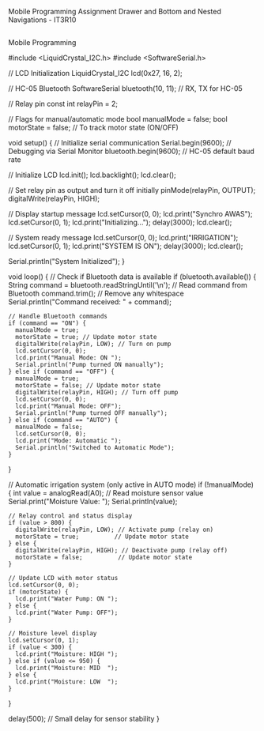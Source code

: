 Mobile Programming Assignment Drawer and Bottom and Nested Navigations - IT3R10
##
Mobile Programming

#include <LiquidCrystal_I2C.h>
#include <SoftwareSerial.h>

// LCD Initialization
LiquidCrystal_I2C lcd(0x27, 16, 2);

// HC-05 Bluetooth
SoftwareSerial bluetooth(10, 11); // RX, TX for HC-05

// Relay pin
const int relayPin = 2;

// Flags for manual/automatic mode
bool manualMode = false;
bool motorState = false; // To track motor state (ON/OFF)

void setup() {
  // Initialize serial communication
  Serial.begin(9600);          // Debugging via Serial Monitor
  bluetooth.begin(9600);       // HC-05 default baud rate

  // Initialize LCD
  lcd.init();
  lcd.backlight();
  lcd.clear();

  // Set relay pin as output and turn it off initially
  pinMode(relayPin, OUTPUT);
  digitalWrite(relayPin, HIGH);

  // Display startup message
  lcd.setCursor(0, 0);
  lcd.print("Synchro AWAS");
  lcd.setCursor(0, 1);
  lcd.print("Initializing...");
  delay(3000);
  lcd.clear();

  // System ready message
  lcd.setCursor(0, 0);
  lcd.print("IRRIGATION");
  lcd.setCursor(0, 1);
  lcd.print("SYSTEM IS ON");
  delay(3000);
  lcd.clear();

  Serial.println("System Initialized");
}

void loop() {
  // Check if Bluetooth data is available
  if (bluetooth.available()) {
    String command = bluetooth.readStringUntil('\n'); // Read command from Bluetooth
    command.trim(); // Remove any whitespace
    Serial.println("Command received: " + command);

    // Handle Bluetooth commands
    if (command == "ON") {
      manualMode = true;
      motorState = true; // Update motor state
      digitalWrite(relayPin, LOW); // Turn on pump
      lcd.setCursor(0, 0);
      lcd.print("Manual Mode: ON ");
      Serial.println("Pump turned ON manually");
    } else if (command == "OFF") {
      manualMode = true;
      motorState = false; // Update motor state
      digitalWrite(relayPin, HIGH); // Turn off pump
      lcd.setCursor(0, 0);
      lcd.print("Manual Mode: OFF");
      Serial.println("Pump turned OFF manually");
    } else if (command == "AUTO") {
      manualMode = false;
      lcd.setCursor(0, 0);
      lcd.print("Mode: Automatic ");
      Serial.println("Switched to Automatic Mode");
    }
  }

  // Automatic irrigation system (only active in AUTO mode)
  if (!manualMode) {
    int value = analogRead(A0); // Read moisture sensor value
    Serial.print("Moisture Value: ");
    Serial.println(value);

    // Relay control and status display
    if (value > 800) {
      digitalWrite(relayPin, LOW); // Activate pump (relay on)
      motorState = true;          // Update motor state
    } else {
      digitalWrite(relayPin, HIGH); // Deactivate pump (relay off)
      motorState = false;          // Update motor state
    }

    // Update LCD with motor status
    lcd.setCursor(0, 0);
    if (motorState) {
      lcd.print("Water Pump: ON ");
    } else {
      lcd.print("Water Pump: OFF");
    }

    // Moisture level display
    lcd.setCursor(0, 1);
    if (value < 300) {
      lcd.print("Moisture: HIGH ");
    } else if (value <= 950) {
      lcd.print("Moisture: MID  ");
    } else {
      lcd.print("Moisture: LOW  ");
    }
  }

  delay(500); // Small delay for sensor stability
}
